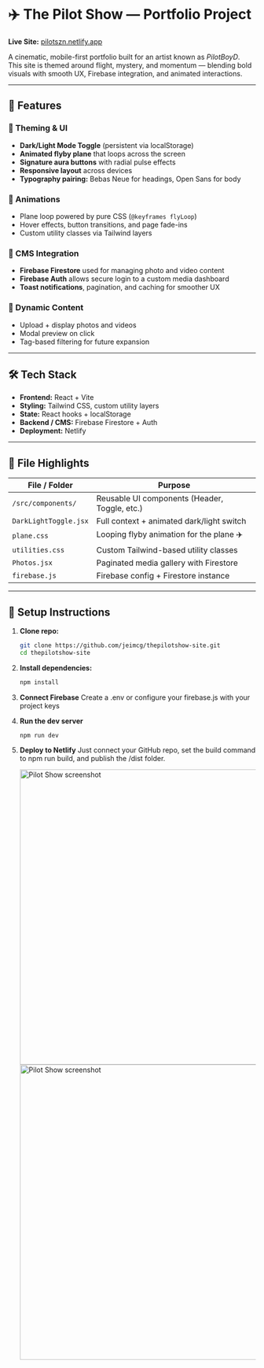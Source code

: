 # ✈️ The Pilot Show — Portfolio Project

**Live Site:** [pilotszn.netlify.app](https://pilotszn.netlify.app)

A cinematic, mobile-first portfolio built for an artist known as *PilotBoyD*.  
This site is themed around flight, mystery, and momentum — blending bold visuals with smooth UX, Firebase integration, and animated interactions.

---

## 🌟 Features

### 🎨 Theming & UI
- **Dark/Light Mode Toggle** (persistent via localStorage)
- **Animated flyby plane** that loops across the screen
- **Signature aura buttons** with radial pulse effects
- **Responsive layout** across devices
- **Typography pairing:** Bebas Neue for headings, Open Sans for body

### 🔁 Animations
- Plane loop powered by pure CSS (`@keyframes flyLoop`)
- Hover effects, button transitions, and page fade-ins
- Custom utility classes via Tailwind layers

### 🔐 CMS Integration
- **Firebase Firestore** used for managing photo and video content
- **Firebase Auth** allows secure login to a custom media dashboard
- **Toast notifications**, pagination, and caching for smoother UX

### 📸 Dynamic Content
- Upload + display photos and videos
- Modal preview on click
- Tag-based filtering for future expansion

---

## 🛠 Tech Stack

- **Frontend:** React + Vite
- **Styling:** Tailwind CSS, custom utility layers
- **State:** React hooks + localStorage
- **Backend / CMS:** Firebase Firestore + Auth
- **Deployment:** Netlify

---

## 📂 File Highlights

| File / Folder         | Purpose                                   |
|----------------------|-------------------------------------------|
| `/src/components/`   | Reusable UI components (Header, Toggle, etc.) |
| `DarkLightToggle.jsx`| Full context + animated dark/light switch |
| `plane.css`           | Looping flyby animation for the plane ✈️ |
| `utilities.css`       | Custom Tailwind-based utility classes     |
| `Photos.jsx`          | Paginated media gallery with Firestore    |
| `firebase.js`         | Firebase config + Firestore instance      |

---

## 🚀 Setup Instructions

1. **Clone repo:**
   ```bash
   git clone https://github.com/jeimcg/thepilotshow-site.git
   cd thepilotshow-site
2. **Install dependencies:**
   ```bash
   npm install
3. **Connect Firebase**
   Create a .env or configure your firebase.js with your project keys
4. **Run the dev server**
   ```bash
   npm run dev
5. **Deploy to Netlify**
   Just connect your GitHub repo, set the build command to npm run build, and publish the /dist folder.

   <img src="public/pilotshow1.png" alt="Pilot Show screenshot" width="600"/>
   <img src="public/pilotshow2.png" alt="Pilot Show screenshot" width="600"/>
